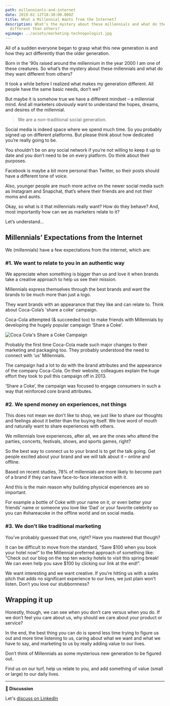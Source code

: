 ```yaml
---
path: millennianls-and-internet
date: 2019-02-12T18:30:00.000Z
title: What a Millennial Wants from the Internet?
description: What’s the mystery about these millennials and what do they want
  different than others?
ogimage: ../assets/marketing-technopologist.jpg
---
```

All of a sudden everyone began to grasp what this new generation is and how they act differently than the older generation.

Born in the ‘90s raised around the millennium in the year 2000 I am one of these creatures. So what’s the mystery about these millennials and what do they want different from others?

It took a while before I realized what makes my generation different. All people have the same basic needs, don’t we?

But maybe it is somehow true we have a different mindset – a millennial mind. And all marketers obviously want to understand the hopes, dreams, and desires of the millennial.

> We are a non-traditional social generation.

Social media is indeed space where we spend much time. So you probably signed up on different platforms. But please think about how dedicated you’re really going to be.

You shouldn’t be on any social network if you’re not willing to keep it up to date and you don’t need to be on every platform. Do think about their purposes.

Facebook is maybe a bit more personal than Twitter, so their posts should have a different tone of voice.

Also, younger people are much more active on the newer social media such as Instagram and Snapchat, that’s where their friends are and not their moms and aunts.

Okay, so what is it that millennials really want? How do they behave? And, most importantly how can we as marketers relate to it?

Let’s understand...

## Millennials’ Expectations from the Internet

We (millennials) have a few expectations from the internet, which are:

### \#1. We want to relate to you in an authentic way

We appreciate when something is bigger than us and love it when brands take a creative approach to help us see their mission.

Millennials express themselves through the best brands and want the brands to be much more than just a logo.

They want brands with an appearance that they like and can relate to. Think about Coca-Cola’s 'share a coke' campaign.

Coca-Cola attempted (& succeeded too) to make friends with Millennials by developing the hugely popular campaign ‘Share a Coke’.

![Coca Cola's Share a Coke Campaign](../static/shareacoke.jpg)

Probably the first time Coca-Cola made such major changes to their marketing and packaging too. They probably understood the need to connect with ‘us’ Millennials.

The campaign had a lot to do with the brand attributes and the appearance of the company Coca-Cola. On their website, colleagues explain the huge effort they took to pull this campaign off in 2013.

‘Share a Coke’, the campaign was focused to engage consumers in such a way that reinforced core brand attributes.

### \#2. We spend money on experiences, not things

This does not mean we don’t like to shop, we just like to share our thoughts and feelings about it better than the buying itself. We love word of mouth and naturally want to share experiences with others.

We millennials love experiences, after all, we are the ones who attend the parties, concerts, festivals, shows, and sports games, right?

So the best way to connect us to your brand is to get the talk going. Get people excited about your brand and we will talk about it – online and offline.

Based on recent studies, 78% of millennials are more likely to become part of a brand if they can have face-to-face interaction with it.

And this is the main reason why building physical experiences are so important.

For example a bottle of Coke with your name on it, or even better your friends’ name or someone you love like ‘Dad’ or your favorite celebrity so you can #shareacoke in the offline world and on social media.

### \#3. We don’t like traditional marketing

You’ve probably guessed that one, right? Have you mastered that though?

It can be difficult to move from the standard, “Save $100 when you book your hotel now!” to the Millennial preferred approach of something like: “Check out our blog on the top ten wacky hotels to visit this spring break! We can even help you save $100 by clicking our link at the end!”.

We want interesting and we want creative. If you’re hitting us with a sales pitch that adds no significant experience to our lives, we just plain won’t listen. Don’t you love our stubbornness?

## Wrapping it up

Honestly, though, we can see when you don’t care versus when you do. If we don’t feel you care about us, why should we care about your product or service?

In the end, the best thing you can do is spend less time trying to figure us out and more time listening to us, caring about what we want and what we have to say, and marketing to us by really adding value to our lives.

Don’t think of Millennials as some mysterious new generation to be figured out.

Find us on our turf, help us relate to you, and add something of value (small or large) to our daily lives.

- - -

**💬 Discussion**

Let's [discuss on LinkedIn](https://www.linkedin.com/posts/deepakness_what-a-millennial-wants-from-the-internet-activity-6776048342242775040-JjMZ)